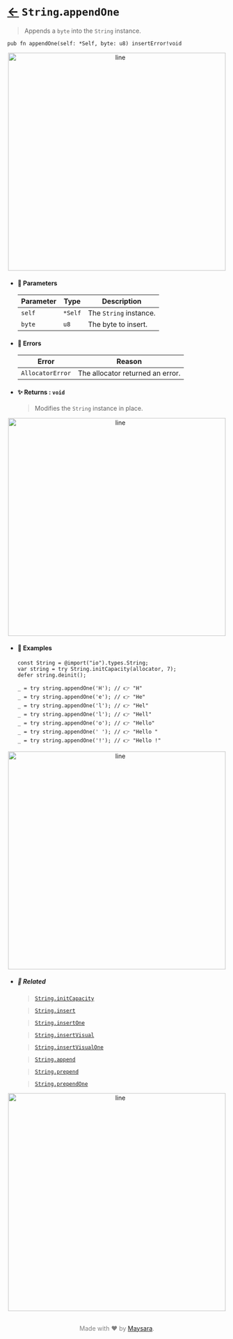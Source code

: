 # [←](../String.md) `String`.`appendOne`

> Appends a `byte` into the `String` instance.

```zig
pub fn appendOne(self: *Self, byte: u8) insertError!void
```


<div align="center">
<img src="https://github.com/maysara-elshewehy/io-bench/tree/main/dist/img/md/line.png" alt="line" style="width:500px;"/>
</div>

- #### 🧩 Parameters

    | Parameter | Type    | Description            |
    | --------- | ------- | ---------------------- |
    | `self`    | `*Self` | The `String` instance. |
    | `byte`    | `u8`    | The byte to insert.    |

- #### 🚫 Errors

    | Error            | Reason                           |
    | ---------------- | -------------------------------- |
    | `AllocatorError` | The allocator returned an error. |

- #### ✨ Returns : `void`

    > Modifies the `String` instance in place.

<div align="center">
<img src="https://github.com/maysara-elshewehy/io-bench/tree/main/dist/img/md/line.png" alt="line" style="width:500px;"/>
</div>

- #### 🧪 Examples

    ```zig
    const String = @import("io").types.String;
    var string = try String.initCapacity(allocator, 7);
    defer string.deinit();
    ```

    ```zig
    _ = try string.appendOne('H'); // 👉 "H"
    _ = try string.appendOne('e'); // 👉 "He"
    _ = try string.appendOne('l'); // 👉 "Hel"
    _ = try string.appendOne('l'); // 👉 "Hell"
    _ = try string.appendOne('o'); // 👉 "Hello"
    _ = try string.appendOne(' '); // 👉 "Hello "
    _ = try string.appendOne('!'); // 👉 "Hello !"
    ```

<div align="center">
<img src="https://github.com/maysara-elshewehy/io-bench/tree/main/dist/img/md/line.png" alt="line" style="width:500px;"/>
</div>

- ##### 🔗 Related

  > [`String.initCapacity`](./initCapacity.md)

  > [`String.insert`](./insert.md)

  > [`String.insertOne`](./insertOne.md)

  > [`String.insertVisual`](./insertVisual.md)

  > [`String.insertVisualOne`](./insertVisualOne.md)

  > [`String.append`](./append.md)

  > [`String.prepend`](./prepend.md)

  > [`String.prependOne`](./prependOne.md)

<div align="center">
<img src="https://github.com/maysara-elshewehy/io-bench/tree/main/dist/img/md/line.png" alt="line" style="width:500px;"/>
</div>

<p align="center" style="color:grey;"><br />Made with ❤️ by <a href="http://github.com/maysara-elshewehy" target="blank">Maysara</a>.</p>